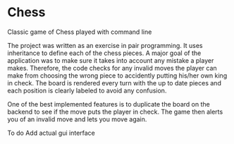 Chess
=====
Classic game of Chess played with command line

The project was written as an exercise in pair programming. It uses inheritance to define each of the chess pieces. A major goal of the application was to make sure it takes into account any mistake a player makes. Therefore, the code checks for any invalid moves the player can make from choosing the wrong piece to accidently putting his/her own king in check. The board is rendered every turn with the up to date pieces and each position is clearly labeled to avoid any confusion.

One of the best implemented features is to duplicate the board on the backend to see if the move puts the player in check. The game then alerts you of an invalid move and lets you move again. 

To do
Add actual gui interface
